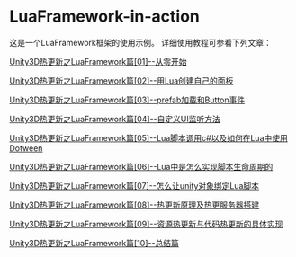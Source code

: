 # LuaFramework-in-action
这是一个LuaFramework框架的使用示例。
详细使用教程可参看下列文章：

[Unity3D热更新之LuaFramework篇[01]--从零开始](https://www.cnblogs.com/imteach/p/10604891.html)

[Unity3D热更新之LuaFramework篇[02]--用Lua创建自己的面板](https://www.cnblogs.com/imteach/p/10630099.html)

[Unity3D热更新之LuaFramework篇[03]--prefab加载和Button事件](https://www.cnblogs.com/imteach/p/10652578.html)

[Unity3D热更新之LuaFramework篇[04]--自定义UI监听方法](https://www.cnblogs.com/imteach/p/10960188.html)

[Unity3D热更新之LuaFramework篇[05]--Lua脚本调用c#以及如何在Lua中使用Dotween](https://www.cnblogs.com/imteach/p/11026054.html)

[Unity3D热更新之LuaFramework篇[06]--Lua中是怎么实现脚本生命周期的](https://www.cnblogs.com/imteach/p/11161214.html)

[Unity3D热更新之LuaFramework篇[07]--怎么让unity对象绑定Lua脚本](https://www.cnblogs.com/imteach/p/11220029.html)

[Unity3D热更新之LuaFramework篇[08]--热更新原理及热更服务器搭建](https://www.cnblogs.com/imteach/p/11257275.html)

[Unity3D热更新之LuaFramework篇[09]--资源热更新与代码热更新的具体实现](https://www.cnblogs.com/imteach/p/11266958.html)

[ Unity3D热更新之LuaFramework篇[10]--总结篇](https://www.cnblogs.com/imteach/p/11267312.html)

